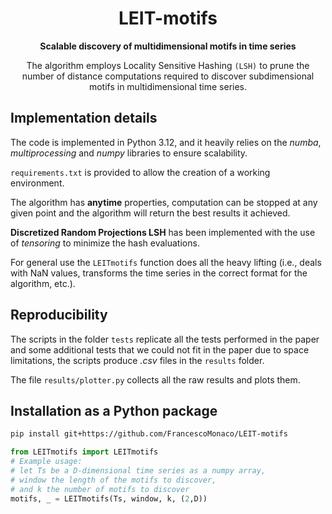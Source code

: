# <div align = "center"> LEIT-motifs </div>
<div align = "center"> <strong>Scalable discovery of multidimensional motifs in time series</strong>

The algorithm employs Locality Sensitive Hashing `(LSH)` to prune the number of distance computations required to discover subdimensional motifs in multidimensional time series. </div>

## Implementation details
The code is implemented in Python 3.12, and it heavily relies on the 
*numba*, *multiprocessing* and *numpy* libraries to ensure scalability.

`requirements.txt` is provided to allow the creation of a working environment.

The algorithm has **anytime** properties, computation can be stopped at any given point and the algorithm will return the best results it achieved.

**Discretized Random Projections LSH** has been implemented with the use of *tensoring* to minimize the hash evaluations.

For general use the `LEITmotifs` function does all the heavy lifting (i.e., deals with NaN values, transforms the time series in the correct format for the algorithm, etc.).


## Reproducibility
The scripts in the folder `tests` replicate all the tests performed in the paper and some additional tests that we could
not fit in the paper due to space limitations, the scripts produce *.csv* files in the `results` folder.

The file `results/plotter.py` collects all the raw results and plots them.


## Installation as a Python package

```bash
pip install git+https://github.com/FrancescoMonaco/LEIT-motifs
```
```python
from LEITmotifs import LEITmotifs
# Example usage:
# let Ts be a D-dimensional time series as a numpy array,
# window the length of the motifs to discover,
# and k the number of motifs to discover
motifs, _ = LEITmotifs(Ts, window, k, (2,D))
```

